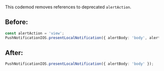 This codemod removes references to deprecated `alertAction`.

## Before:

```ts
const alertAction = 'view';
PushNotificationIOS.presentLocalNotification({ alertBody: 'body', alertAction });
```

## After:

```ts
PushNotificationIOS.presentLocalNotification({ alertBody: 'body' });
```
